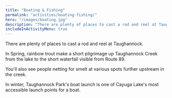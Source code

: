 ```yaml
---
title: "Boating & Fishing"
permalink: "activities/boating-fishing/"
hero: "/images/boating.jpg"
description: "There are plenty of places to cast a rod and reel at Taughannock."
includeInActivityMenu: true
---
```


There are plenty of places to cast a rod and reel at Taughannock.

In Spring, rainbow trout make a short pilgrimage up Taughannock Creek from the lake to the short waterfall visible from Route 89.

You'll also see people netting for smelt at various spots further upstream in the creek.

In winter, Taughannock Park's boat launch is one of Cayuga Lake's most accessible launch points for a boat.

